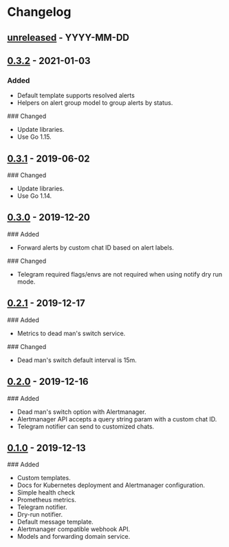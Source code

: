 # Changelog

## [unreleased] - YYYY-MM-DD

## [0.3.2] - 2021-01-03

### Added

- Default template supports resolved alerts
- Helpers on alert group model to group alerts by status.

### Changed

- Update libraries.
- Use Go 1.15.

## [0.3.1] - 2019-06-02

### Changed

- Update libraries.
- Use Go 1.14.

## [0.3.0] - 2019-12-20

### Added

- Forward alerts by custom chat ID based on alert labels.

### Changed

- Telegram required flags/envs are not required when using notify dry run mode.

## [0.2.1] - 2019-12-17

### Added

- Metrics to dead man's switch service.

### Changed

- Dead man's switch default interval is 15m.

## [0.2.0] - 2019-12-16

### Added

- Dead man's switch option with Alertmanager.
- Alertmanager API accepts a query string param with a custom chat ID.
- Telegram notifier can send to customized chats.

## [0.1.0] - 2019-12-13

### Added

- Custom templates.
- Docs for Kubernetes deployment and Alertmanager configuration.
- Simple health check
- Prometheus metrics.
- Telegram notifier.
- Dry-run notifier.
- Default message template.
- Alertmanager compatible webhook API.
- Models and forwarding domain service.

[unreleased]: https://github.com/slok/alertgram/compare/v0.3.2...HEAD
[0.3.2]: https://github.com/slok/alertgram/compare/v0.3.1...v0.3.2
[0.3.1]: https://github.com/slok/alertgram/compare/v0.3.0...v0.3.1
[0.3.0]: https://github.com/slok/alertgram/compare/v0.2.1...v0.3.0
[0.2.1]: https://github.com/slok/alertgram/compare/v0.2.0...v0.2.1
[0.2.0]: https://github.com/slok/alertgram/compare/v0.1.0...v0.2.0
[0.1.0]: https://github.com/slok/alertgram/releases/tag/v0.1.0
